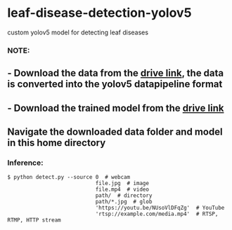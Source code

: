 # leaf-disease-detection-yolov5
custom yolov5 model for detecting leaf diseases

### NOTE:
## - Download the data from the [drive link](https://drive.google.com/drive/folders/1puaSxRYmTT6RtoC-EfpuRezmv4C5AsoV?usp=sharing), the data is converted into the yolov5 datapipeline format

## - Download the trained model from the [drive link](https://drive.google.com/drive/folders/1puaSxRYmTT6RtoC-EfpuRezmv4C5AsoV?usp=sharing)

## Navigate the downloaded data folder and model in this home directory

### Inference:
```
$ python detect.py --source 0  # webcam
                            file.jpg  # image 
                            file.mp4  # video
                            path/  # directory
                            path/*.jpg  # glob
                            'https://youtu.be/NUsoVlDFqZg'  # YouTube
                            'rtsp://example.com/media.mp4'  # RTSP, RTMP, HTTP stream
```
